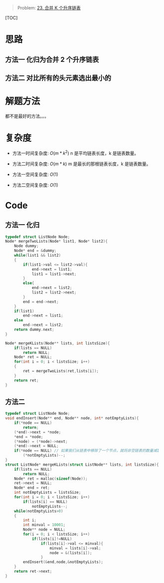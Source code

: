 > Problem: [23. 合并 K 个升序链表](https://leetcode.cn/problems/merge-k-sorted-lists/description/)

[TOC]

# 思路
## 方法一 化归为合并 2 个升序链表

## 方法二 对比所有的头元素选出最小的

# 解题方法
都不是最好的方法。。。

# 复杂度
- 方法一时间复杂度: 
$O(m * k^2)$
n 是平均链表长度，k 是链表数量。

- 方法二时间复杂度: 
$O(m * k)$
m 是最长的那根链表长度，k 是链表数量。

- 方法一空间复杂度: 
$O(1)$
- 方法二空间复杂度: 
$O(1)$

# Code
## 方法一 化归
```C []
typedef struct ListNode Node;
Node* mergeTwoLists(Node* list1, Node* list2){
    Node dummy;
    Node* end = &dummy;
    while(list1 && list2)
    {
        if(list1->val <= list2->val){
            end->next = list1;
            list1 = list1->next;
        }
        else{
            end->next = list2;
            list2 = list2->next;
        }
        end = end->next;
    }
    if(list1)
        end->next = list1;
    else    
        end->next = list2;
    return dummy.next;
}

Node* mergeKLists(Node** lists, int listsSize){
    if(lists == NULL)
        return NULL;
    Node* ret = NULL;
    for(int i = 0; i < listsSize; i++)
    {
        ret = mergeTwoLists(ret,lists[i]);
    }
    return ret;
}
```
## 方法二 
```c
typedef struct ListNode Node;
void endInsert(Node** end, Node** node, int* notEmptyLists){
    if(*node == NULL)
        return;
    (*end)->next = *node;
    *end = *node;
    (*node) = (*node)->next;
    (*end)->next = NULL;
    if(*node == NULL) // 如果我们从链表中移除了一个节点，就将非空链表的数量减1
        (*notEmptyLists)--;
}
struct ListNode* mergeKLists(struct ListNode** lists, int listsSize){
    if(lists == NULL)
        return NULL;
    Node* ret = malloc(sizeof(Node));
    ret->next = NULL;
    Node* end = ret;
    int notEmptyLists = listsSize;
    for(int i = 0; i < listsSize; i++)
        if(lists[i] == NULL)
            notEmptyLists--;
    while(notEmptyLists>0)
    {
        int i;
        int minval = 10001;
        Node** node = NULL;
        for(i = 0; i < listsSize; i++)
            if(lists[i]!=NULL)
                if(lists[i]->val <= minval){
                    minval = lists[i]->val;
                    node = &(lists[i]);
                }
        endInsert(&end,node,&notEmptyLists);
    }
    return ret->next;
}
```


